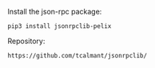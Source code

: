 Install the json-rpc package:

    pip3 install jsonrpclib-pelix

Repository:

    https://github.com/tcalmant/jsonrpclib/
